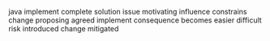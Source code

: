 java implement complete solution issue motivating influence constrains change proposing agreed implement consequence becomes easier difficult risk introduced change mitigated